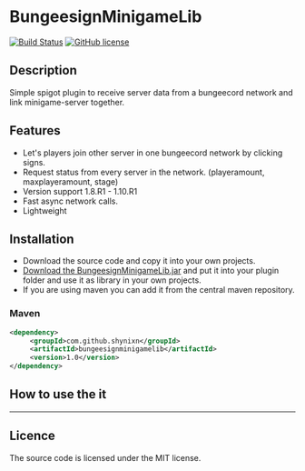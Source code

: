 # BungeesignMinigameLib

[![Build Status](https://travis-ci.org/Shynixn/BungeesignMinigameLib.svg?branch=workflow)](https://travis-ci.org/Shynixn/BungeesignMinigameLib)
[![GitHub license](http://img.shields.io/badge/license-MIT-blue.svg)](https://raw.githubusercontent.com/Shynixn/BungeesignMinigameLib/master/LICENSE)

## Description

Simple spigot plugin to receive server data from a bungeecord network and link minigame-server together.

## Features

* Let's players join other server in one bungeecord network by clicking signs.
* Request status from every server in the network. (playeramount, maxplayeramount, stage)
* Version support 1.8.R1 - 1.10.R1
* Fast async network calls.
* Lightweight

## Installation

* Download the source code and copy it into your own projects.
* [Download the BungeesignMinigameLib.jar](https://github.com/Shynixn/BungeesignMinigameLib/releases) and put it into your plugin folder and use it as library in your own projects.
* If you are using maven you can add it from the central maven repository.

### Maven

```xml
<dependency>
     <groupId>com.github.shynixn</groupId>
     <artifactId>bungeesignminigamelib</artifactId>
     <version>1.0</version>
</dependency>
```

## How to use the it

----

## Licence

The source code is licensed under the MIT license. 

